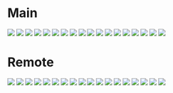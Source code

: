 
# Main
![](./git/1.png)
![](./git/2.png)
![](./git/3.png)
![](./git/4.png)
![](./git/5.png)
![](./git/6.png)
![](./git/7.png)
![](./git/8.png)
![](./git/9.png)
![](./git/10.png)
![](./git/11.png)
![](./git/12.png)
![](./git/13.png)
![](./git/14.png)
![](./git/15.png)
![](./git/16.png)
![](./git/17.png)
![](./git/result%201.png)
# Remote
![](./git/remote/1.png)
![](./git/remote/2.png)
![](./git/remote/3.png)
![](./git/remote/4.png)
![](./git/remote/5.png)
![](./git/remote/6.png)
![](./git/remote/7.png)
![](./git/remote/8.png)
![](./git/remote/9.png)
![](./git/remote/10.png)
![](./git/remote/11.png)
![](./git/remote/12.png)
![](./git/remote/13.png)
![](./git/remote/14.png)
![](./git/remote/15.png)
![](./git/remote/16.png)
![](./git/remote/17.png)
![](./git/remote/result%202.png)
